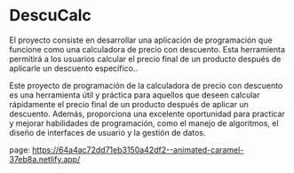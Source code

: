 # DescuCalc
El proyecto consiste en desarrollar una aplicación de programación que funcione como una calculadora de precio con descuento. Esta herramienta permitirá a los usuarios calcular el precio final de un producto después de aplicarle un descuento específico..

Este proyecto de programación de la calculadora de precio con descuento es una herramienta útil y práctica para aquellos que deseen calcular rápidamente el precio final de un producto después de aplicar un descuento. Además, proporciona una excelente oportunidad para practicar y mejorar habilidades de programación, como el manejo de algoritmos, el diseño de interfaces de usuario y la gestión de datos.

page:
https://64a4ac72dd71eb3150a42df2--animated-caramel-37eb8a.netlify.app/
